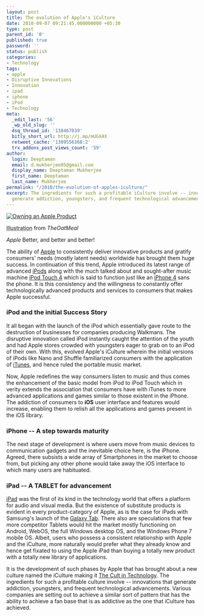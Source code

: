 ```yaml
---
layout: post
title: The evolution of Apple's iCulture
date: 2010-09-07 09:21:45.000000000 +05:30
type: post
parent_id: '0'
published: true
password: ''
status: publish
categories:
- Technology
tags:
- apple
- Disruptive Innovations
- Innovation
- ipad
- iphone
- iPod
- Technology
meta:
  _edit_last: '56'
  _wp_old_slug: ''
  dsq_thread_id: '138467839'
  bitly_short_url: http://j.mp/mUGX4X
  retweet_cache: '1309556368:2'
  trx_addons_post_views_count: '59'
author:
  login: Deeptaman
  email: d.mukherjee05@gmail.com
  display_name: Deeptaman Mukherjee
  first_name: Deeptaman
  last_name: Mukherjee
permalink: "/2010/the-evolution-of-apples-iculture/"
excerpt: The ingredients for such a profitable iCulture involve -- innovations that
  generate addiction, youngsters, and frequent technological advancements.
---
```

<div class="figure"><a href="http://theoatmeal.com/comics/apple"><img src="/static/2010/09/owning-an-apple-product-600x333.png" alt="Owning an Apple Product" /></a>
<p class="credit"><abbr class="type" title="Illustration">Illustration</abbr> from <cite>TheOatMeal</cite></p>
<p class="caption"><em class="title">Apple </em>Better, and better and better!</p>
</div>

<p>The ability of <a href="http://www.apple.com/">Apple</a> to consistently deliver innovative products and gratify consumers' needs (mostly latent needs) worldwide has brought them huge success. In continuation of this trend, Apple introduced its latest range of advanced <a href="http://www.apple.com/ipod/">iPods</a> along with the much talked about and sought-after music machine <a href="http://www.apple.com/ipodtouch/">iPod Touch 4</a> which is said to function just like an <a href="http://www.apple.com/iphone/">iPhone 4</a> sans the phone. It is this consistency and the willingness to constantly offer technologically advanced products and services to consumers that makes Apple successful. </p>
<h3>iPod and the initial Success Story</h3>
<p>It all began with the launch of the iPod which essentially gave route to the destruction of businesses for companies producing Walkmans. The disruptive innovation called iPod instantly caught the attention of the youth and had Apple stores crowded with youngsters eager to grab on to an iPod of their own. With this, evolved Apple's iCulture wherein the initial versions of iPods like Nano and Shuffle familiarized consumers with the application of <a href="http://www.apple.com/itunes/">iTunes</a>, and hence ruled the portable music market. </p>
<p>Now, Apple redefines the way consumers listen to music and thus comes the enhancement of the basic model from iPod to iPod Touch which in verity extends the association that consumers have with iTunes to more advanced applications and games similar to those existent in the iPhone. The addiction of consumers to <strong>iOS</strong> user interface and features would increase, enabling them to relish all the applications and games present in the iOS library. </p>
<h3>iPhone -- A step towards maturity</h3>
<p>The next stage of development is where users move from music devices to communication gadgets and the inevitable choice here, is the iPhone. Agreed, there subsists a wide array of Smartphones in the market to choose from, but picking any other phone would take away the iOS interface to which many users are habituated.  </p>
<h3>iPad -- A TABLET for advancement</h3>
<p><a href="http://www.apple.com/ipad/">iPad</a> was the first of its kind in the technology world that offers a platform for audio and visual media. But the existence of substitute products is evident in every product-category of Apple, as is the case for iPads with Samsung's launch of the <a href="http://www.pcworld.com/businesscenter/article/204811/samsung_galaxy_tab_faces_challenges.html">Galaxy Tab</a>. There also are speculations that few more competitor Tablets would hit the market mostly functioning on Android, WebOS, the full Windows desktop OS, and the Windows Phone 7 mobile OS. Albeit, users who possess a consistent relationship with Apple and the iCulture, more naturally would prefer what they already know and hence get fixated to using the Apple iPad than buying a totally new product with a totally new library of applications.</p>
<p>It is the development of such phases by Apple that has brought about a new culture named the iCulture making it <a href="http://brajeshwar.wpengine.com/2010/apple-the-cult-in-technology/">The Cult in Technology</a>. The ingredients for such a profitable culture involve -- innovations that generate addiction, youngsters, and frequent technological advancements. Various companies are setting out to achieve a similar sort of pattern that has the ability to achieve a fan base that is as addictive as the one that iCulture has achieved.</p>
